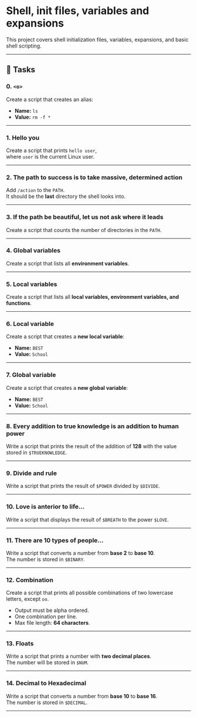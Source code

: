 # Shell, init files, variables and expansions

This project covers shell initialization files, variables, expansions, and basic shell scripting.

---

## 📌 Tasks

### 0. `<o>`
Create a script that creates an alias:
- **Name:** `ls`
- **Value:** `rm -f *`

---

### 1. Hello you
Create a script that prints `hello user`,  
where `user` is the current Linux user.

---

### 2. The path to success is to take massive, determined action
Add `/action` to the `PATH`.  
It should be the **last** directory the shell looks into.

---

### 3. If the path be beautiful, let us not ask where it leads
Create a script that counts the number of directories in the `PATH`.

---

### 4. Global variables
Create a script that lists all **environment variables**.

---

### 5. Local variables
Create a script that lists all **local variables, environment variables, and functions**.

---

### 6. Local variable
Create a script that creates a **new local variable**:
- **Name:** `BEST`
- **Value:** `School`

---

### 7. Global variable
Create a script that creates a **new global variable**:
- **Name:** `BEST`
- **Value:** `School`

---

### 8. Every addition to true knowledge is an addition to human power
Write a script that prints the result of the addition of **128** with the value stored in `$TRUEKNOWLEDGE`.

---

### 9. Divide and rule
Write a script that prints the result of `$POWER` divided by `$DIVIDE`.

---

### 10. Love is anterior to life...
Write a script that displays the result of `$BREATH` to the power `$LOVE`.

---

### 11. There are 10 types of people...
Write a script that converts a number from **base 2** to **base 10**.  
The number is stored in `$BINARY`.

---

### 12. Combination
Create a script that prints all possible combinations of two lowercase letters, except `oo`.  
- Output must be alpha ordered.  
- One combination per line.  
- Max file length: **64 characters**.

---

### 13. Floats
Write a script that prints a number with **two decimal places**.  
The number will be stored in `$NUM`.

---

### 14. Decimal to Hexadecimal
Write a script that converts a number from **base 10** to **base 16**.  
The number is stored in `$DECIMAL`.

---



